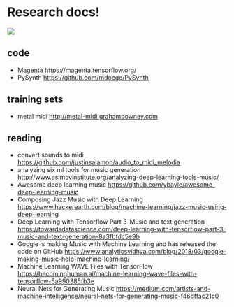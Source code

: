 # Research docs!

![](https://i.imgur.com/gutM93k.jpeg)

## code
 - Magenta https://magenta.tensorflow.org/
 - PySynth https://github.com/mdoege/PySynth

## training sets
 - metal midi http://metal-midi.grahamdowney.com

## reading
 - convert sounds to midi https://github.com/justinsalamon/audio_to_midi_melodia
 - analyzing six ml tools for music generation http://www.asimovinstitute.org/analyzing-deep-learning-tools-music/
 - Awesome deep learning music https://github.com/ybayle/awesome-deep-learning-music
 - Composing Jazz Music with Deep Learning https://www.hackerearth.com/blog/machine-learning/jazz-music-using-deep-learning
 - Deep Learning with Tensorflow Part 3   Music and text generation https://towardsdatascience.com/deep-learning-with-tensorflow-part-3-music-and-text-generation-8a3fbfdc5e9b
 - Google is making Music with Machine Learning and has released the code on GitHub https://www.analyticsvidhya.com/blog/2018/03/google-making-music-help-machine-learning/
 - Machine Learning WAVE Files with TensorFlow https://becominghuman.ai/machine-learning-wave-files-with-tensorflow-5a990385fb3e
 - Neural Nets for Generating Music https://medium.com/artists-and-machine-intelligence/neural-nets-for-generating-music-f46dffac21c0